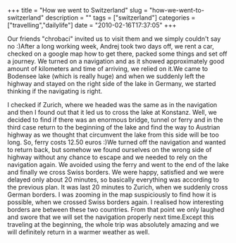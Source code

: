 +++
title = "How we went to Switzerland"
slug = "how-we-went-to-switzerland"
description = ""
tags = ["switzerland"]
categories = ["travelling","dailylife"]
date = "2010-02-16T17:37:05"
+++

Our friends "chrobaci" invited us to visit them and we simply couldn't say no :)After a long working
week, Andrej took two days off, we rent a car, checked on a google map how to get there, packed
some things and set off a journey. We turned on a navigation and as it showed approximately good
amount of kilometers and time of arriving, we relied on it.We came to Bodensee lake (which is really huge) and when we suddenly left the highway and stayed on
the right side of the lake in Germany, we started thinking if the navigating is right.

I checked if Zurich, where we headed was the same as in the navigation and then I found out that it
led us to cross the lake at Konstanz. Well, we decided to find if there was an enormous bridge,
tunnel or ferry and in the third case return to the beginning of the lake and find the way to
Austrian highway as we thought that circumvent the lake from this side will be too long. So, ferry
costs 12.50 euros :)We turned off the navigation and wanted to return back, but somehow we found
ourselves on the wrong side of highway without any chance to escape and we needed to rely on the
navigation again. We avoided using the ferry and went to the end of the lake and finally we cross
Swiss borders. We were happy, satisfied and we were delayed only about 20 minutes, so basically
everything was according to the previous plan. It was last 20 minutes to Zurich, when we suddenly
cross German borders. I was zooming in the map suspiciously to find how it is possible, when we
crossed Swiss borders again. I realised how interesting borders are between these two countries.
From that point we only laughed and swore that we will set the navigation properly next time.Except
this traveling at the beginning, the whole trip was absolutely amazing and we will definitely
return in a warmer weather as well.
